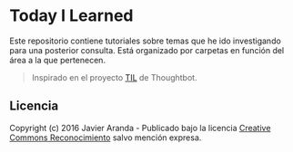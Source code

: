 # Today I Learned

Este repositorio contiene tutoriales sobre temas que he ido investigando para una posterior
consulta. Está organizado por carpetas en función del área a la que pertenecen.

> Inspirado en el proyecto [TIL](https://github.com/thoughtbot/til) de Thoughtbot.


## Licencia

Copyright (c) 2016 Javier Aranda - Publicado bajo la licencia
[Creative Commons Reconocimiento](http://creativecommons.org/licenses/by/4.0/deed.es) salvo mención
expresa.
